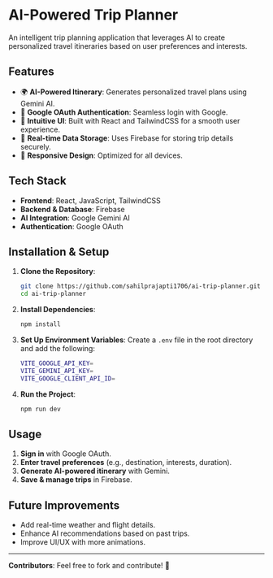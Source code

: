 # AI-Powered Trip Planner

An intelligent trip planning application that leverages AI to create personalized travel itineraries based on user preferences and interests.

## Features
- 🌍 **AI-Powered Itinerary**: Generates personalized travel plans using Gemini AI.
- 🔑 **Google OAuth Authentication**: Seamless login with Google.
- 🎨 **Intuitive UI**: Built with React and TailwindCSS for a smooth user experience.
- 🚀 **Real-time Data Storage**: Uses Firebase for storing trip details securely.
- 📱 **Responsive Design**: Optimized for all devices.

## Tech Stack
- **Frontend**: React, JavaScript, TailwindCSS
- **Backend & Database**: Firebase
- **AI Integration**: Google Gemini AI
- **Authentication**: Google OAuth

## Installation & Setup

1. **Clone the Repository**:
   ```sh
   git clone https://github.com/sahilprajapti1706/ai-trip-planner.git
   cd ai-trip-planner
   ```

2. **Install Dependencies**:
   ```sh
   npm install
   ```

3. **Set Up Environment Variables**:
   Create a `.env` file in the root directory and add the following:
   ```sh
   VITE_GOOGLE_API_KEY=
   VITE_GEMINI_API_KEY=
   VITE_GOOGLE_CLIENT_API_ID=
   ```

4. **Run the Project**:
   ```sh
   npm run dev
   ```

## Usage
1. **Sign in** with Google OAuth.
2. **Enter travel preferences** (e.g., destination, interests, duration).
3. **Generate AI-powered itinerary** with Gemini.
4. **Save & manage trips** in Firebase.

## Future Improvements
- Add real-time weather and flight details.
- Enhance AI recommendations based on past trips.
- Improve UI/UX with more animations.

---

**Contributors**: Feel free to fork and contribute! 🚀


